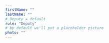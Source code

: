 ```yaml
---
firstName: ""
lastName: ""
# Deputy = default 
role: "Deputy"
# by default we'll put a placeholder picture 
photo: ""
---
```



